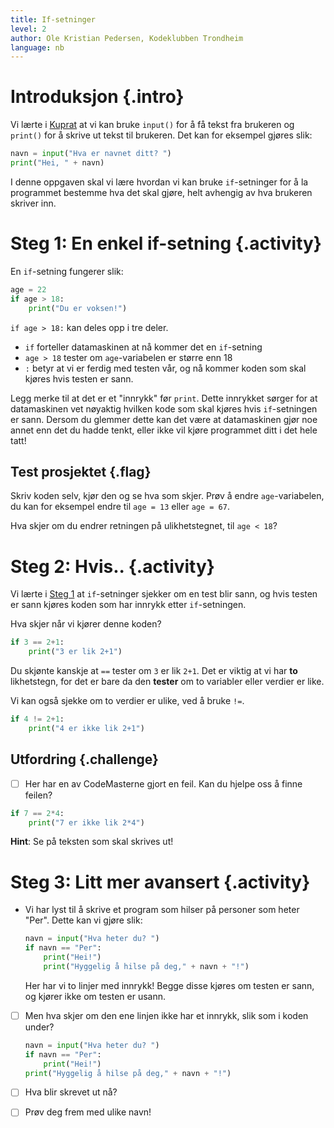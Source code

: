 ```yaml
---
title: If-setninger
level: 2
author: Ole Kristian Pedersen, Kodeklubben Trondheim
language: nb
---
```


# Introduksjon {.intro}
Vi lærte i [Kuprat](../kuprat/kuprat.html) at vi kan bruke `input()` for å få tekst fra
brukeren og `print()` for å skrive ut tekst til brukeren. Det kan for
eksempel gjøres slik:

```python
navn = input("Hva er navnet ditt? ")
print("Hei, " + navn)
```

I denne oppgaven skal vi lære hvordan vi kan bruke `if`-setninger for å la
programmet bestemme hva det skal gjøre, helt avhengig av hva brukeren
skriver inn.

# Steg 1: En enkel if-setning {.activity}

En `if`-setning fungerer slik:

```python
age = 22
if age > 18:
    print("Du er voksen!")
```

`if age > 18:` kan deles opp i tre deler.

 * `if` forteller datamaskinen at nå kommer det en `if`-setning
 * `age > 18` tester om `age`-variabelen er større enn 18
 * `:` betyr at vi er ferdig med testen vår, og nå kommer koden som skal kjøres hvis testen er sann.

Legg merke til at det er et "innrykk" før `print`. Dette innrykket sørger for
at datamaskinen vet nøyaktig hvilken kode som skal kjøres hvis `if`-setningen er
sann. Dersom du glemmer dette kan det være at datamaskinen gjør noe annet enn
det du hadde tenkt, eller ikke vil kjøre programmet ditt i det hele tatt!

## Test prosjektet {.flag}
Skriv koden selv, kjør den og se hva som skjer. Prøv å endre `age`-variabelen,
du kan for eksempel endre til `age = 13` eller `age = 67`.

Hva skjer om du endrer retningen på ulikhetstegnet, til `age < 18`?

# Steg 2: Hvis.. {.activity}

Vi lærte i [Steg 1](#steg-1-en-enkel-if-setning) at `if`-setninger sjekker om en test
blir sann, og hvis testen er sann kjøres koden som har innrykk etter
`if`-setningen.

Hva skjer når vi kjører denne koden?

```python
if 3 == 2+1:
    print("3 er lik 2+1")
```

Du skjønte kanskje at `==` tester om `3` er lik `2+1`. Det er viktig at vi har
**to** likhetstegn, for det er bare da den **tester** om to variabler eller verdier
er like.

Vi kan også sjekke om to verdier er ulike, ved å bruke `!=`.

```python
if 4 != 2+1:
    print("4 er ikke lik 2+1")
```

## Utfordring {.challenge}

- [ ] Her har en av CodeMasterne gjort en feil. Kan du hjelpe oss å finne feilen?

```python
if 7 == 2*4:
    print("7 er ikke lik 2*4")
```

**Hint**: Se på teksten som skal skrives ut!

# Steg 3: Litt mer avansert {.activity}

* Vi har lyst til å skrive et program som hilser på personer som heter "Per".
  Dette kan vi gjøre slik:

  ```python
  navn = input("Hva heter du? ")
  if navn == "Per":
      print("Hei!")
      print("Hyggelig å hilse på deg," + navn + "!")
  ```

  Her har vi to linjer med innrykk! Begge disse kjøres om testen er sann, og
  kjører ikke om testen er usann.

- [ ] Men hva skjer om den ene linjen ikke har et innrykk, slik som i koden under?

  ```python
  navn = input("Hva heter du? ")
  if navn == "Per":
      print("Hei!")
  print("Hyggelig å hilse på deg," + navn + "!")
  ```

- [ ] Hva blir skrevet ut nå?

- [ ] Prøv deg frem med ulike navn!
